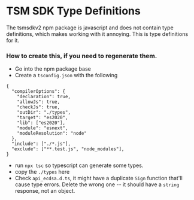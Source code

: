 # TSM SDK Type Definitions

The tsmsdkv2 npm package is javascript and does not contain type definitions, which makes working with it annoying.
This is type definitions for it.

### How to create this, if you need to regenerate them.
- Go into the npm package base
- Create a `tsconfig.json` with the following
```
{
  "compilerOptions": {
    "declaration": true,
    "allowJs": true,
    "checkJs": true,
    "outDir": "./types",
    "target": "es2020",
    "lib": ["es2020"],
    "module": "esnext",
    "moduleResolution": "node"
  },
  "include": ["./*.js"],
  "exclude": ["**.test.js", "node_modules"],
}
```
- run `npx tsc` so typescript can generate some types.
- copy the `./types` here
- Check `api_ecdsa.d.ts`, it might have a duplicate `Sign` function that'll cause type errors. Delete the wrong one -- it should have a `string` response, not an object.

